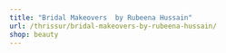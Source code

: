 ```yaml
---
title: "Bridal Makeovers  by Rubeena Hussain"
url: /thrissur/bridal-makeovers-by-rubeena-hussain/
shop: beauty
---
```

